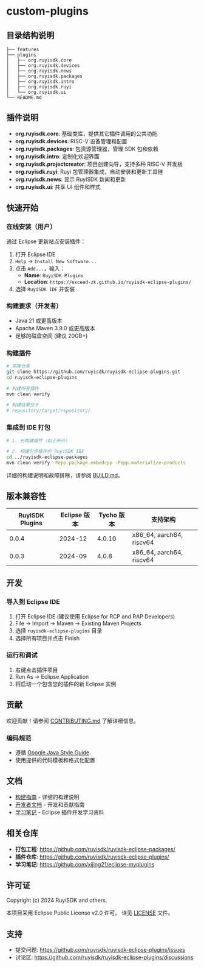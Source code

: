 # custom-plugins

## 目录结构说明

```
├── features
├── plugins
│   ├── org.ruyisdk.core
│   ├── org.ruyisdk.devices
│   ├── org.ruyisdk.news
│   ├── org.ruyisdk.packages
│   ├── org.ruyisdk.intro
│   ├── org.ruyisdk.ruyi
│   └── org.ruyisdk.ui
└── README.md

```

## 插件说明

* **org.ruyisdk.core**: 基础类库，提供其它插件调用的公共功能
* **org.ruyisdk.devices**: RISC-V 设备管理和配置
* **org.ruyisdk.packages**: 包资源管理器，管理 SDK 包和依赖
* **org.ruyisdk.intro**: 定制化欢迎界面
* **org.ruyisdk.projectcreator**: 项目创建向导，支持多种 RISC-V 开发板
* **org.ruyisdk.ruyi**: Ruyi 包管理器集成，自动安装和更新工具链
* **org.ruyisdk.news**: 显示 RuyiSDK 新闻和更新
* **org.ruyisdk.ui**: 共享 UI 组件和样式

## 快速开始

### 在线安装（用户）

通过 Eclipse 更新站点安装插件：

1. 打开 Eclipse IDE
2. `Help` → `Install New Software...`
3. 点击 `Add...`，输入：
   - **Name**: `RuyiSDK Plugins`
   - **Location**: `https://exceed-zk.github.io/ruyisdk-eclipse-plugins/`
4. 选择 `RuyiSDK IDE` 并安装

### 构建要求（开发者）

- Java 21 或更高版本
- Apache Maven 3.9.0 或更高版本
- 足够的磁盘空间 (建议 20GB+)

### 构建插件

```bash
# 克隆仓库
git clone https://github.com/ruyisdk/ruyisdk-eclipse-plugins.git
cd ruyisdk-eclipse-plugins

# 构建所有插件
mvn clean verify

# 构建结果位于
# repository/target/repository/
```

### 集成到 IDE 打包

```bash
# 1. 先构建插件（如上所示）

# 2. 构建包含插件的 RuyiSDK IDE
cd ../ruyisdk-eclipse-packages
mvn clean verify -Pepp.package.embedcpp -Pepp.materialize-products
```

详细的构建说明和故障排除，请参阅 [BUILD.md](BUILD.md)。

## 版本兼容性

| RuyiSDK Plugins | Eclipse 版本 | Tycho 版本 | 支持架构 |
|----------------|-------------|-----------|---------|
| 0.0.4          | 2024-12     | 4.0.10    | x86_64, aarch64, riscv64 |
| 0.0.3          | 2024-09     | 4.0.8     | x86_64, aarch64, riscv64 |

## 开发

### 导入到 Eclipse IDE

1. 打开 Eclipse IDE (建议使用 Eclipse for RCP and RAP Developers)
2. File → Import → Maven → Existing Maven Projects
3. 选择 `ruyisdk-eclipse-plugins` 目录
4. 选择所有项目并点击 Finish

### 运行和调试

1. 右键点击插件项目
2. Run As → Eclipse Application
3. 将启动一个包含您的插件的新 Eclipse 实例

## 贡献

欢迎贡献！请参阅 [CONTRIBUTING.md](docs/developer/CONTRIBUTING.md) 了解详细信息。

### 编码规范

- 遵循 [Google Java Style Guide](docs/developer/coding-guidelines/style-guide.md)
- 使用提供的代码模板和格式化配置

## 文档

- [构建指南](BUILD.md) - 详细的构建说明
- [开发者文档](docs/developer/) - 开发和贡献指南
- [学习笔记](https://github.com/xijing21/eclipse-myplugins) - Eclipse 插件开发学习资料

## 相关仓库

- **打包工程**: https://github.com/ruyisdk/ruyisdk-eclipse-packages/
- **插件仓库**: https://github.com/ruyisdk/ruyisdk-eclipse-plugins/
- **学习笔记**: https://github.com/xijing21/eclipse-myplugins

## 许可证

Copyright (c) 2024 RuyiSDK and others.

本项目采用 Eclipse Public License v2.0 许可。
详见 [LICENSE](LICENSE) 文件。

## 支持

- 提交问题: https://github.com/ruyisdk/ruyisdk-eclipse-plugins/issues
- 讨论区: https://github.com/ruyisdk/ruyisdk-eclipse-plugins/discussions

